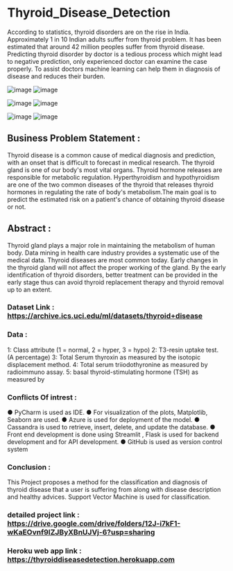 # Thyroid_Disease_Detection
According to statistics, thyroid disorders are on the rise in India. Approximately 1 in 10 Indian adults suffer from thyroid problem. It has been estimated that around 42 million peoples suffer from thyroid disease. Predicting thyroid disorder by doctor is a tedious process which might lead to negative prediction, only experienced doctor can examine the case properly. To assist doctors machine learning can help them in diagnosis of disease and reduces their burden.

![image](https://user-images.githubusercontent.com/76562485/132291199-97779575-12ee-4efe-9ab0-ec825fccec39.png)                                        ![image](https://user-images.githubusercontent.com/76562485/132675315-a7b4ff72-5aef-4219-aa6c-731356b3d398.png)


![image](https://user-images.githubusercontent.com/76562485/132291243-b3ef73e4-7490-411c-8d7b-59d318ebbc8b.png)                                         ![image](https://user-images.githubusercontent.com/76562485/132291290-e187a3de-4258-4b89-9e99-327f129fdd29.png)

![image](https://user-images.githubusercontent.com/76562485/132290577-7688f047-8f1e-49a2-815a-609ef72dd7bc.png)                                          ![image](https://user-images.githubusercontent.com/76562485/132675805-e05a8b63-f05a-4470-987e-a035354fa177.png)



## Business Problem Statement :
  Thyroid disease is a common cause of medical diagnosis and prediction, with an onset that is difficult to forecast in medical research. The thyroid gland is one of our body's most vital organs. Thyroid hormone releases are responsible for metabolic regulation. Hyperthyroidism and hypothyroidism are one of the two common diseases of the thyroid that releases thyroid hormones in regulating the rate of body's metabolism.The main goal is to predict the estimated risk on a patient's chance of obtaining thyroid  disease or not.

## Abstract :
Thyroid gland plays a major role in maintaining the metabolism of human body. Data mining in health care industry provides a systematic use of the medical data. Thyroid diseases are most common today. Early changes in the thyroid gland will not affect the proper working of the gland. By the early identification of thyroid disorders, better treatment can be provided in the early stage thus can avoid thyroid replacement therapy and thyroid removal up to an extent.

### Dataset Link :  https://archive.ics.uci.edu/ml/datasets/thyroid+disease

### Data :
  1:	Class attribute (1 = normal, 2 = hyper, 3 = hypo)
	2:	T3-resin uptake test. (A percentage)
	3:	Total Serum thyroxin as measured by the isotopic
		displacement method. 
	4: 	Total serum triiodothyronine as measured by radioimmuno
		assay.
	5: 	basal thyroid-stimulating hormone (TSH) as measured by 
 
 ### Conflicts Of intrest :
      
●	PyCharm is used as IDE.
●	For visualization of the plots, Matplotlib, Seaborn are used.
●	Azure is used for deployment of the model.
●	Cassandra is used to retrieve, insert, delete, and update the database.
●	Front end development is done using Streamlit , Flask is used for backend development and for API development.
●	GitHub is used as version control system

### Conclusion :
This Project proposes a method for the classification and diagnosis of thyroid disease that a user is suffering from along with disease description and healthy advices. Support Vector Machine is used for classification.

### detailed project link :  https://drive.google.com/drive/folders/12J-i7kF1-wKaEOvnf9IZJByXBnUJVj-6?usp=sharing

### Heroku  web app link :  https://thyroiddiseasedetection.herokuapp.com
